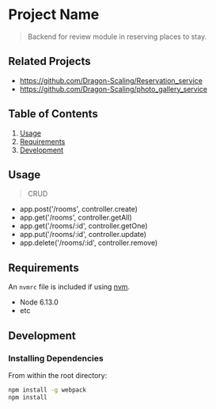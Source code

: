 # Project Name

> Backend for review module in reserving places to stay.

## Related Projects

  - https://github.com/Dragon-Scaling/Reservation_service
  - https://github.com/Dragon-Scaling/photo_gallery_service

## Table of Contents

1. [Usage](#Usage)
1. [Requirements](#requirements)
1. [Development](#development)

## Usage

> CRUD

- app.post('/rooms', controller.create)
- app.get('/rooms', controller.getAll)
- app.get('/rooms/:id', controller.getOne)
- app.put('/rooms/:id', controller.update)
- app.delete('/rooms/:id', controller.remove)

## Requirements

An `nvmrc` file is included if using [nvm](https://github.com/creationix/nvm).

- Node 6.13.0
- etc

## Development

### Installing Dependencies

From within the root directory:

```sh
npm install -g webpack
npm install
```

